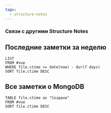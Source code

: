 ```yaml
---
tags:
  - structure-notes
---
```

### Связи с другими Structure Notes

## Последние заметки за неделю

```dataview
LIST
FROM #vue   
WHERE file.ctime >= date(now) - dur(7 days)
SORT file.ctime DESC
```

## Все заметки о MongoDB

```dataview
TABLE file.ctime as "Создана"
FROM #vue  
SORT file.ctime DESC
```
